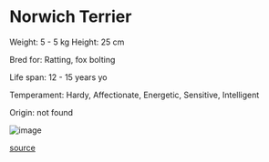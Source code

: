# Norwich Terrier

Weight: 5 - 5 kg
Height: 25 cm

Bred for: Ratting, fox bolting

Life span: 12 - 15 years yo

Temperament: Hardy, Affectionate, Energetic, Sensitive, Intelligent

Origin: not found

![image](https://cdn2.thedogapi.com/images/BkgKXlqE7_1280.jpg)

[source](https://api.thedogapi.com/v1/breeds/176)
